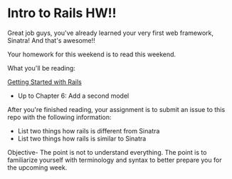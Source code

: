 # Intro to Rails HW!!

Great job guys, you've already learned your very first web framework, Sinatra! And that's awesome!!

Your homework for this weekend is to read this weekend.

What you'll be reading:

[Getting Started with Rails](http://guides.rubyonrails.org/getting_started.html)
- Up to Chapter 6: Add a second model

After you're finished reading, your assignment is to submit an issue to this repo with the following information:

- List two things how rails is different from Sinatra
- List two things how rails is similar to Sinatra

Objective- The point is not to understand everything. The point is to familiarize yourself with terminology and syntax to better prepare you for the upcoming week.
